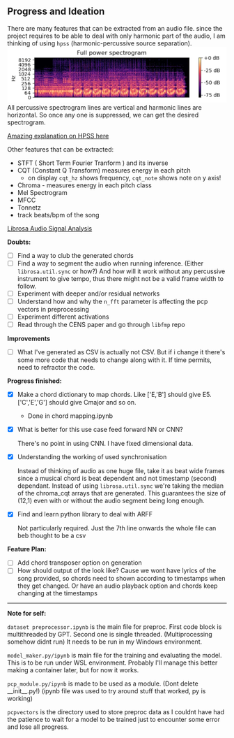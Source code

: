 ## Progress and Ideation

There are many features that can be extracted from an audio file. since the project requires to be able to deal with only harmonic part of the audio, I am thinking of using `hpss` (harmonic-percussive source separation).
![alt text](statics/full%20power%20spectrogram.png)
All percussive spectrogram lines are vertical and harmonic lines are horizontal. So once any one is suppressed, we can get the desired spectrogram.

[Amazing explanation on HPSS here](https://www.youtube.com/watch?v=_AL-SdVem0g)

Other features that can be extracted:

- STFT ( Short Term Fourier Tranform ) and its inverse
- CQT (Constant Q Transform) measures energy in each pitch
  - on display `cqt_hz` shows frequency, `cqt_note` shows note on y axis!
- Chroma - measures energy in each pitch class
- Mel Spectrogram
- MFCC
- Tonnetz
- track beats/bpm of the song

[Librosa Audio Signal Analysis](https://www.youtube.com/watch?v=MhOdbtPhbLU)

**Doubts:**

- [ ] Find a way to club the generated chords
- [ ] Find a way to segment the audio when running inference. (Either `librosa.util.sync` or how?) And how will it work without any percussive instrument to give tempo, thus there might not be a valid frame width to follow.
- [ ] Experiment with deeper and/or residual networks
- [ ] Understand how and why the `n_fft` parameter is affecting the pcp vectors in preprocessing
- [ ] Experiment different activations
- [ ] Read through the CENS paper and go through `libfmp` repo

**Improvements**

- [ ] What I've generated as CSV is actually not CSV. But if i change it there's some more code that needs to change along with it. If time permits, need to refractor the code.

**Progress finished:**

- [x] Make a chord dictionary to map chords. Like ['E,'B'] should give E5. ['C','E','G'] should give Cmajor and so on.
  - Done in chord mapping.ipynb
- [x] What is better for this use case feed forward NN or CNN?

  There's no point in using CNN. I have fixed dimensional data.

- [x] Understanding the working of used synchronisation

  Instead of thinking of audio as one huge file, take it as beat wide frames since a musical chord is beat dependent and not timestamp (second) dependant. Instead of using `librosa.util.sync` we're taking the median of the chroma_cqt arrays that are generated. This guarantees the size of (12,1) even with or without the audio segment being long enough.

- [x] Find and learn python library to deal with ARFF

  Not particularly required. Just the 7th line onwards the whole file can beb thought to be a csv

**Feature Plan:**

- [ ] Add chord transposer option on generation
- [ ] How should output of the look like? Cause we wont have lyrics of the song provided, so chords need to shown according to timestamps when they get changed. Or have an audio playback option and chords keep changing at the timestamps

<hr/>

**Note for self:**

`dataset preprocessor.ipynb` is the main file for preproc. First code block is multithreaded by GPT. Second one is single threaded. (Multiprocessing somehow didnt run)
It needs to be run in my Windows environment.

`model_maker.py/ipynb` is main file for the training and evaluating the model. This is to be run under WSL environment. Probably I'll manage this better making a container later, but for now it works.

`pcp_module.py/ipynb` is made to be used as a module. (Dont delete \_\_init\_\_.py!) (ipynb file was used to try around stuff that worked, py is working)

`pcpvectors` is the directory used to store preproc data as I couldnt have had the patience to wait for a model to be trained just to encounter some error and lose all progress.
